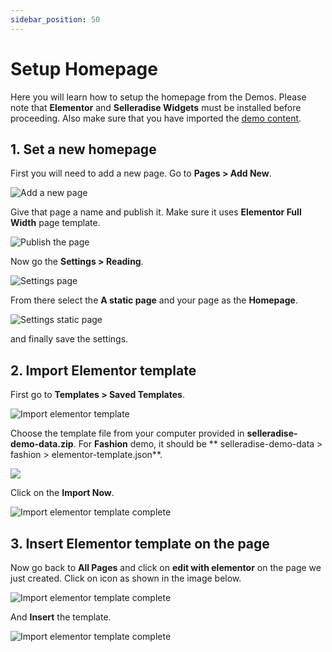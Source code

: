 ```yaml
---
sidebar_position: 50
---
```


# Setup Homepage

Here you will learn how to setup the homepage from the Demos. Please note that **Elementor** and **Selleradise Widgets** must be installed before proceeding. Also make sure that you have imported the [demo content](/docs/getting-started/import-demo-content).

## 1. Set a new homepage

First you will need to add a new page. Go to **Pages > Add New**.

![Add a new page](/img/getting-started/setup-homepage/add.png)

Give that page a name and publish it. Make sure it uses **Elementor Full Width** page template.

![Publish the page](/img/getting-started/setup-homepage/publish.png)

Now go the **Settings > Reading**.

![Settings page](/img/getting-started/setup-homepage/settings-reading.png)

From there select the **A static page** and your page as the **Homepage**.

![Settings static page](/img/getting-started/setup-homepage/settings-static-page.png)

and finally save the settings.

## 2. Import Elementor template

First go to **Templates > Saved Templates**.

![Import elementor template](/img/getting-started/setup-homepage/import-template.png)

Choose the template file from your computer provided in **selleradise-demo-data.zip**. For **Fashion** demo, it should be ** selleradise-demo-data > fashion > elementor-template.json**.

![](/img/getting-started/setup-homepage/choose-template-file.png)

Click on the **Import Now**.

![Import elementor template complete](/img/getting-started/setup-homepage/import-complete.png)

## 3. Insert Elementor template on the page

Now go back to **All Pages** and click on **edit with elementor** on the page we just created. Click on icon as shown in the image below.

![Import elementor template complete](/img/getting-started/setup-homepage/select-template.png)

And **Insert** the template.

![Import elementor template complete](/img/getting-started/setup-homepage/insert-template.png)
